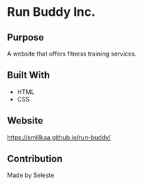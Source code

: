 # Run Buddy Inc.

## Purpose
A website that offers fitness training services.

## Built With
* HTML
* CSS

## Website
https://smillkaa.github.io/run-buddy/

## Contribution
Made by Seleste
